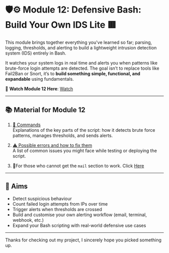 # 🛡️⚙️ Module 12: Defensive Bash: Build Your Own IDS Lite 🟥

This module brings together everything you've learned so far; parsing, logging, thresholds, and alerting to build a lightweight intrusion detection system (IDS) entirely in Bash.

It watches your system logs in real time and alerts you when patterns like brute-force login attempts are detected. The goal isn’t to replace tools like Fail2Ban or Snort, it’s to **build something simple, functional, and expandable** using fundamentals.

🎥 **Watch Module 12 Here**: [Watch](https://www.youtube.com/watch?v=St0tsvmYnaY&t=1693s)

---

## 📚 Material for Module 12

1. [📖 Commands](./commands.md)  
   Explanations of the key parts of the script: how it detects brute force patterns, manages thresholds, and sends alerts.

2. [⚠ Possible errors and how to fix them](./errors.md)  
   A list of common issues you might face while testing or deploying the script.

3. 🤔For those who cannot get the `mail` section to work. Click [Here](./email_config.md)
   
---

## 🎯 Aims

- Detect suspicious behaviour
- Count failed login attempts from IPs over time
- Trigger alerts when thresholds are crossed
- Build and customise your own alerting workflow (email, terminal, webhook, etc.)
- Expand your Bash scripting with real-world defensive use cases

---

Thanks for checking out my project, I sincerely hope you picked something up.
